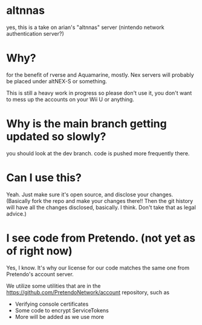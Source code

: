 # altnnas
yes, this is a take on arian's "altnnas" server (nintendo network authentication server?)
# Why?
for the benefit of rverse and Aquamarine, mostly.
Nex servers will probably be placed under altNEX-S or something.

This is still a heavy work in progress so please don't use it, you don't want to mess up the accounts on your Wii U or anything.
# Why is the main branch getting updated so slowly?
you should look at the dev branch. code is pushed more frequently there.
# Can I use this?
Yeah. Just make sure it's open source, and disclose your changes. (Basically fork the repo and make your changes there!! Then the git history will have all the changes disclosed, basically. I think. Don't take that as legal advice.)
# I see code from Pretendo. (not yet as of right now)
Yes, I know. It's why our license for our code matches the same one from Pretendo's account server.

We utilize some utilities that are in the https://github.com/PretendoNetwork/account repository, such as
- Verifying console certificates
- Some code to encrypt ServiceTokens
- More will be added as we use more


